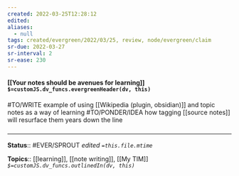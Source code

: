 ```yaml
---
created: 2022-03-25T12:28:12 
edited: 
aliases:
  - null
tags: created/evergreen/2022/03/25, review, node/evergreen/claim
sr-due: 2022-03-27
sr-interval: 2
sr-ease: 230
---
```


#### [[Your notes should be avenues for learning]] `$=customJS.dv_funcs.evergreenHeader(dv, this)`

#TO/WRITE example of using [[Wikipedia (plugin, obsidian)]] and topic notes as a way of learning
#TO/PONDER/IDEA how tagging [[source notes]] will resurface them years down the line

### <hr class="footnote"/>

**Status**:: #EVER/SPROUT
*edited `=this.file.mtime`*

**Topics**:: [[learning]], [[note writing]], [[My TIM]]
*`$=customJS.dv_funcs.outlinedIn(dv, this)`*
